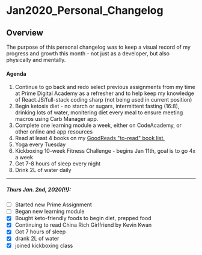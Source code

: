 # Jan2020_Personal_Changelog

## Overview ##
The purpose of this personal changelog was to keep a visual record of my progress and growth this month - not just as a developer, but also physically and mentally.  


#### Agenda ####
1. Continue to go back and redo select previous assignments from my time at Prime Digital Academy as a refresher and to help keep my knowledge of React.JS/full-stack coding sharp (not being used in current position)
2. Begin ketosis diet - no starch or sugars, intermittent fasting (16:8), drinking lots of water, monitering diet every meal to ensure meeting macros using Carb Manager app. 
3. Complete one learning module a week, either on CodeAcademy, or other online and app resources
4. Read at least 4 books on my [GoodReads "to-read" book list.](https://www.goodreads.com/review/list/6254630-susannah?shelf=to-read) 
5. Yoga every Tuesday
6. Kickboxing 10-week Fitness Challenge - begins Jan 11th, goal is to go 4x a week
6. Get 7-8 hours of sleep every night
7. Drink 2L of water daily 

***

##### Thurs Jan. 2nd, 2020(!!):
- [ ] Started new Prime Assignment
- [ ] Began new learning module
- [x] Bought keto-friendly foods to begin diet, prepped food
- [x] Continuing to read China Rich Girlfriend by Kevin Kwan
- [x] Got 7 hours of sleep
- [x] drank 2L of water
- [x] joined kickboxing class

#
